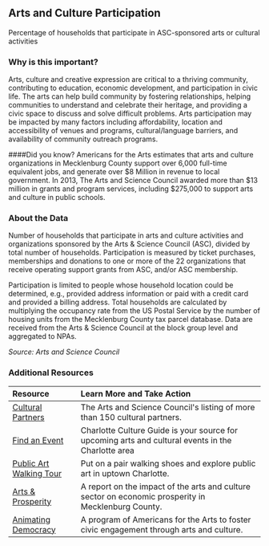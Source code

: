 ## Arts and Culture Participation
Percentage of households that participate in ASC-sponsored arts or cultural activities 

### Why is this important?
Arts, culture and creative expression are critical to a thriving community, contributing to education, economic development, and participation in civic life. The arts can help build community by fostering relationships, helping communities to understand and celebrate their heritage, and providing a civic space to discuss and solve difficult problems. Arts participation may be impacted by many factors including affordability, location and accessibility of venues and programs, cultural/language barriers, and availability of community outreach programs. 

####Did you know?
Americans for the Arts estimates that arts and culture organizations in Mecklenburg County support over 6,000 full-time equivalent jobs, and generate over $8 Million in revenue to local government. In 2013, The Arts and Science Council awarded more than $13 million in grants and program services, including $275,000 to support arts and culture in public schools. 

### About the Data
Number of households that participate in arts and culture activities and organizations sponsored by the Arts & Science Council (ASC), divided by total number of households. Participation is measured by ticket purchases, memberships and donations to one or more of the 22 organizations that receive operating support grants from ASC, and/or ASC membership. 

Participation is limited to people whose household location could be determined, e.g., provided address information or paid with a credit card and provided a billing address. Total households are calculated by multiplying the occupancy rate from the US Postal Service by the number of housing units from the Mecklenburg County tax parcel database. Data are received from the Arts & Science Council at the block group level and aggregated to NPAs. 

_Source: Arts and Science Council_

### Additional Resources
|Resource | Learn More and Take Action | 
|:--- | :--- |
|[Cultural Partners](http://www.artsandscience.org/cultural-partners)| The Arts and Science Council's listing of more than 150 cultural partners.
|[Find an Event](http://www.charlottecultureguide.com/)| Charlotte Culture Guide is your source for upcoming arts and cultural events in the Charlotte area
|[Public Art Walking Tour](http://www.artsandscience.org/programs-a-services/public-art-program/public-art-walking-tour)| Put on a pair walking shoes and explore public art in uptown Charlotte.
|[Arts & Prosperity](http://www.artsandscience.org/images/stories/AboutASC/CulturalDataPublications/charlottemecklenburgaep4finalreport.pdf) | A report on the impact of the arts and culture sector on economic prosperity in Mecklenburg County.
|[Animating Democracy](http://animatingdemocracy.org/)| A program of Americans for the Arts to foster civic engagement through arts and culture.

